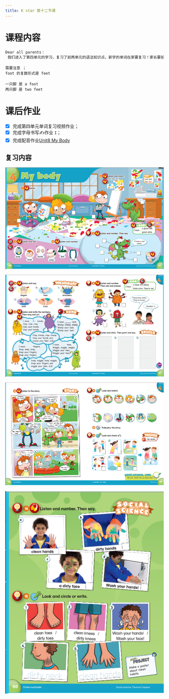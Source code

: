 ```yaml
---
title: K star 第十二节课
---
```


# 课程内容

```bash
Dear all parents：
 我们进入了第四单元的学习，复习了前两单元的语法知识点，新学的单词在家要复习！家长要拍摄孩子在家读新学的单词的视频发群里哈！加油

需要注意 ；
foot 的复数形式是 feet

一只脚 是 a foot
两只脚 是 two feet
```

# 课后作业

- [x] 完成第四单元单词复习视频作业；
- [x] 完成字母书写✍️作业 `I`；
- [x] 完成配音作业[Unit8 My Body](https://children2.qupeiyin.com/index.php?m=home&c=Activity&a=childshare_video&course=MDAwMDAwMDAwMLCdrmeBobKY&uid=MDAwMDAwMDAwMLCHrqyCe76Ur6eacg)

## 复习内容

![](2020-11-01-amy/01.png)

![](2020-11-08-amy/01.png)

![](2020-11-08-amy/02.png)

![](2020-11-08-amy/03.png)
